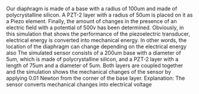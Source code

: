 Our diaphragm is made of a base with a radius of 100um and made of polycrystalline silicon.
A PZT-2 layer with a radius of 50um is placed on it as a Piezo element.
Finally, the amount of changes in the presence of an electric field with a potential of 500v has been determined.
Obviously, in this simulation that shows the performance of the piezoelectric transducer, electrical energy is converted into mechanical energy.
In other words, the location of the diaphragm can change depending on the electrical energy
also
The simulated sensor consists of a 200um base with a diameter of 5um, which is made of polycrystalline silicon, and a PZT-2 layer with a length of 75um and a diameter of 5um.
Both layers are coupled together and the simulation shows the mechanical changes of the sensor by applying 0.01 Newton from the corner of the base layer.
Explanation: The sensor converts mechanical changes into electrical voltage
